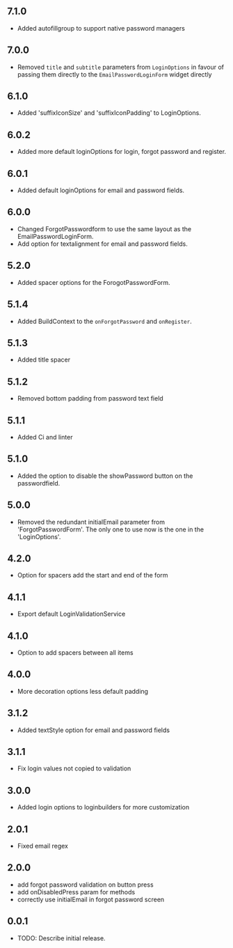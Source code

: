 ## 7.1.0

* Added autofillgroup to support native password managers


## 7.0.0

* Removed `title` and `subtitle` parameters from `LoginOptions` in favour of passing them directly to the `EmailPasswordLoginForm` widget directly

## 6.1.0

* Added 'suffixIconSize' and 'suffixIconPadding' to LoginOptions.

## 6.0.2

* Added more default loginOptions for login, forgot password and register.

## 6.0.1

* Added default loginOptions for email and password fields.

## 6.0.0

* Changed ForgotPasswordform to use the same layout as the EmailPasswordLoginForm.
* Add option for textalignment for email and password fields.

## 5.2.0

* Added spacer options for the ForogotPasswordForm.

## 5.1.4

* Added BuildContext to the `onForgotPassword` and `onRegister`.

## 5.1.3
* Added title spacer

## 5.1.2
* Removed bottom padding from password text field

## 5.1.1
* Added Ci and linter

## 5.1.0
* Added the option to disable the showPassword button on the passwordfield.

## 5.0.0
* Removed the redundant initialEmail parameter from 'ForgotPasswordForm'. The only one to use now is the one in the 'LoginOptions'.

## 4.2.0
* Option for spacers add the start and end of the form

## 4.1.1
* Export default LoginValidationService

## 4.1.0
* Option to add spacers between all items

## 4.0.0
* More decoration options less default padding

## 3.1.2
* Added textStyle option for email and password fields

## 3.1.1
* Fix login values not copied to validation

## 3.0.0
* Added login options to loginbuilders for more customization

## 2.0.1

* Fixed email regex

## 2.0.0

* add forgot password validation on button press
* add onDisabledPress param for methods
* correctly use initialEmail in forgot password screen


## 0.0.1

* TODO: Describe initial release.
